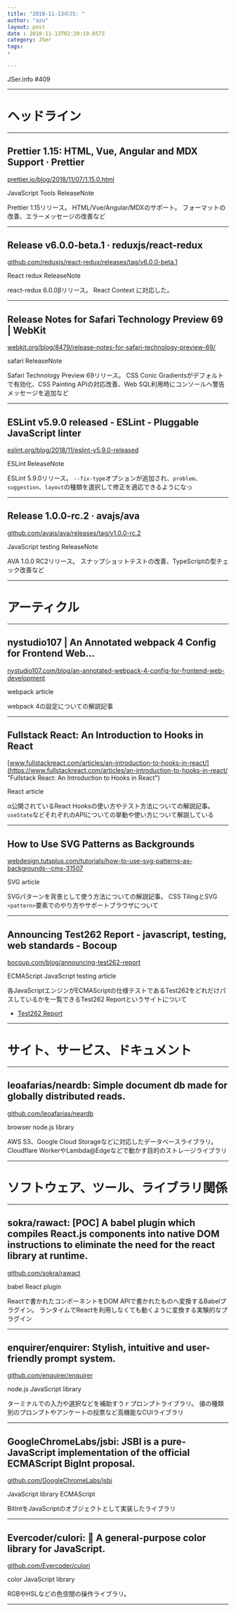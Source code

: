 ```yaml
---
title: "2018-11-13のJS: "
author: "azu"
layout: post
date : 2018-11-13T02:20:19.657Z
category: JSer
tags:
-

---
```


JSer.info #409

----

<h1 class="site-genre">ヘッドライン</h1>

----

## Prettier 1.15: HTML, Vue, Angular and MDX Support · Prettier
[prettier.io/blog/2018/11/07/1.15.0.html](https://prettier.io/blog/2018/11/07/1.15.0.html "Prettier 1.15: HTML, Vue, Angular and MDX Support · Prettier")
<p class="jser-tags jser-tag-icon"><span class="jser-tag">JavaScript</span> <span class="jser-tag">Tools</span> <span class="jser-tag">ReleaseNote</span></p>

Prettier 1.15リリース。
HTML/Vue/Angular/MDXのサポート。
フォーマットの改善、エラーメッセージの改善など


----

## Release v6.0.0-beta.1 · reduxjs/react-redux
[github.com/reduxjs/react-redux/releases/tag/v6.0.0-beta.1](https://github.com/reduxjs/react-redux/releases/tag/v6.0.0-beta.1 "Release v6.0.0-beta.1 · reduxjs/react-redux")
<p class="jser-tags jser-tag-icon"><span class="jser-tag">React</span> <span class="jser-tag">redux</span> <span class="jser-tag">ReleaseNote</span></p>

react-redux 6.0.0βリリース。
React Context に対応した。


----

## Release Notes for Safari Technology Preview 69 | WebKit
[webkit.org/blog/8479/release-notes-for-safari-technology-preview-69/](https://webkit.org/blog/8479/release-notes-for-safari-technology-preview-69/ "Release Notes for Safari Technology Preview 69 | WebKit")
<p class="jser-tags jser-tag-icon"><span class="jser-tag">safari</span> <span class="jser-tag">ReleaseNote</span></p>

Safari Technology Preview 69リリース。
CSS Conic Gradientsがデフォルトで有効化、CSS Painting APIの対応改善、Web SQL利用時にコンソールへ警告メッセージを追加など


----

## ESLint v5.9.0 released - ESLint - Pluggable JavaScript linter
[eslint.org/blog/2018/11/eslint-v5.9.0-released](https://eslint.org/blog/2018/11/eslint-v5.9.0-released "ESLint v5.9.0 released - ESLint - Pluggable JavaScript linter")
<p class="jser-tags jser-tag-icon"><span class="jser-tag">ESLint</span> <span class="jser-tag">ReleaseNote</span></p>

ESLint 5.9.0リリース。
`--fix-type`オプションが追加され、`problem`、`suggestion`、`layout`の種類を選択して修正を適応できるようになっ


----

## Release 1.0.0-rc.2 · avajs/ava
[github.com/avajs/ava/releases/tag/v1.0.0-rc.2](https://github.com/avajs/ava/releases/tag/v1.0.0-rc.2 "Release 1.0.0-rc.2 · avajs/ava")
<p class="jser-tags jser-tag-icon"><span class="jser-tag">JavaScript</span> <span class="jser-tag">testing</span> <span class="jser-tag">ReleaseNote</span></p>

AVA 1.0.0 RC2リリース。
スナップショットテストの改善、TypeScriptの型チェック改善など


----
<h1 class="site-genre">アーティクル</h1>

----

## nystudio107 | An Annotated webpack 4 Config for Frontend Web…
[nystudio107.com/blog/an-annotated-webpack-4-config-for-frontend-web-development](https://nystudio107.com/blog/an-annotated-webpack-4-config-for-frontend-web-development "nystudio107 | An Annotated webpack 4 Config for Frontend Web…")
<p class="jser-tags jser-tag-icon"><span class="jser-tag">webpack</span> <span class="jser-tag">article</span></p>

webpack 4の設定についての解説記事


----

## Fullstack React: An Introduction to Hooks in React
[www.fullstackreact.com/articles/an-introduction-to-hooks-in-react/](https://www.fullstackreact.com/articles/an-introduction-to-hooks-in-react/ "Fullstack React: An Introduction to Hooks in React")
<p class="jser-tags jser-tag-icon"><span class="jser-tag">React</span> <span class="jser-tag">article</span></p>

α公開されているReact Hooksの使い方やテスト方法についての解説記事。
`useState`などそれぞれのAPIについての挙動や使い方について解説している


----

## How to Use SVG Patterns as Backgrounds
[webdesign.tutsplus.com/tutorials/how-to-use-svg-patterns-as-backgrounds--cms-31507](https://webdesign.tutsplus.com/tutorials/how-to-use-svg-patterns-as-backgrounds--cms-31507 "How to Use SVG Patterns as Backgrounds")
<p class="jser-tags jser-tag-icon"><span class="jser-tag">SVG</span> <span class="jser-tag">article</span></p>

SVGパターンを背景として使う方法についての解説記事。
CSS TilingとSVG `<pattern>`要素でのやり方やサポートブラウザについて


----

## Announcing Test262 Report - javascript, testing, web standards - Bocoup
[bocoup.com/blog/announcing-test262-report](https://bocoup.com/blog/announcing-test262-report "Announcing Test262 Report - javascript, testing, web standards - Bocoup")
<p class="jser-tags jser-tag-icon"><span class="jser-tag">ECMAScript</span> <span class="jser-tag">JavaScript</span> <span class="jser-tag">testing</span> <span class="jser-tag">article</span></p>

各JavaScriptエンジンがECMAScriptの仕様テストであるTest262をどれだけパスしているかを一覧できるTest262 Reportというサイトについて

- [Test262 Report](https://test262.report/ "Test262 Report")

----
<h1 class="site-genre">サイト、サービス、ドキュメント</h1>

----

## leoafarias/neardb: Simple document db made for globally distributed reads.
[github.com/leoafarias/neardb](https://github.com/leoafarias/neardb "leoafarias/neardb: Simple document db made for globally distributed reads.")
<p class="jser-tags jser-tag-icon"><span class="jser-tag">browser</span> <span class="jser-tag">node.js</span> <span class="jser-tag">library</span></p>

AWS S3、Google Cloud Storageなどに対応したデータベースライブラリ。
Cloudflare WorkerやLambda@Edgeなどで動かす目的のストレージライブラリ


----
<h1 class="site-genre">ソフトウェア、ツール、ライブラリ関係</h1>

----

## sokra/rawact: \[POC\] A babel plugin which compiles React.js components into native DOM instructions to eliminate the need for the react library at runtime.
[github.com/sokra/rawact](https://github.com/sokra/rawact "sokra/rawact: \[POC\] A babel plugin which compiles React.js components into native DOM instructions to eliminate the need for the react library at runtime.")
<p class="jser-tags jser-tag-icon"><span class="jser-tag">babel</span> <span class="jser-tag">React</span> <span class="jser-tag">plugin</span></p>

Reactで書かれたコンポーネントをDOM APIで書かれたものへ変換するBabelプラグイン。
ランタイムでReactを利用しなくても動くように変換する実験的なプラグイン


----

## enquirer/enquirer: Stylish, intuitive and user-friendly prompt system.
[github.com/enquirer/enquirer](https://github.com/enquirer/enquirer "enquirer/enquirer: Stylish, intuitive and user-friendly prompt system.")
<p class="jser-tags jser-tag-icon"><span class="jser-tag">node.js</span> <span class="jser-tag">JavaScript</span> <span class="jser-tag">library</span></p>

ターミナルでの入力や選択などを補助すうｒプロンプトライブラリ。
値の種類別のプロンプトやアンケートの投票など高機能なCUIライブラリ


----

## GoogleChromeLabs/jsbi: JSBI is a pure-JavaScript implementation of the official ECMAScript BigInt proposal.
[github.com/GoogleChromeLabs/jsbi](https://github.com/GoogleChromeLabs/jsbi "GoogleChromeLabs/jsbi: JSBI is a pure-JavaScript implementation of the official ECMAScript BigInt proposal.")
<p class="jser-tags jser-tag-icon"><span class="jser-tag">JavaScript</span> <span class="jser-tag">library</span> <span class="jser-tag">ECMAScript</span></p>

BitIntをJavaScriptのオブジェクトとして実装したライブラリ


----

## Evercoder/culori: 🌈 A general-purpose color library for JavaScript.
[github.com/Evercoder/culori](https://github.com/Evercoder/culori "Evercoder/culori: 🌈 A general-purpose color library for JavaScript.")
<p class="jser-tags jser-tag-icon"><span class="jser-tag">color</span> <span class="jser-tag">JavaScript</span> <span class="jser-tag">library</span></p>

RGBやHSLなどの色空間の操作ライブラリ。


----
